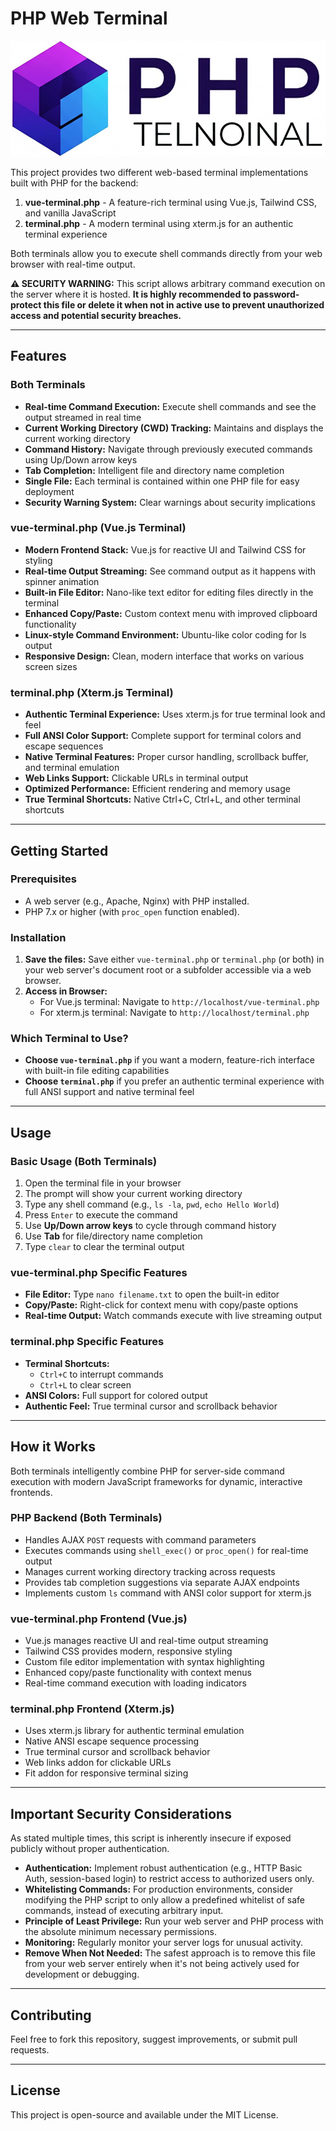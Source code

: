 # PHP Web Terminal

![PHP Web Terminal](terminal-php.png)

This project provides two different web-based terminal implementations built with PHP for the backend:

1. **vue-terminal.php** - A feature-rich terminal using Vue.js, Tailwind CSS, and vanilla JavaScript
2. **terminal.php** - A modern terminal using xterm.js for an authentic terminal experience

Both terminals allow you to execute shell commands directly from your web browser with real-time output.

**⚠️ SECURITY WARNING:** This script allows arbitrary command execution on the server where it is hosted. **It is highly recommended to password-protect this file or delete it when not in active use to prevent unauthorized access and potential security breaches.**

---

## Features

### Both Terminals
* **Real-time Command Execution:** Execute shell commands and see the output streamed in real time
* **Current Working Directory (CWD) Tracking:** Maintains and displays the current working directory
* **Command History:** Navigate through previously executed commands using Up/Down arrow keys
* **Tab Completion:** Intelligent file and directory name completion
* **Single File:** Each terminal is contained within one PHP file for easy deployment
* **Security Warning System:** Clear warnings about security implications

### vue-terminal.php (Vue.js Terminal)
* **Modern Frontend Stack:** Vue.js for reactive UI and Tailwind CSS for styling
* **Real-time Output Streaming:** See command output as it happens with spinner animation
* **Built-in File Editor:** Nano-like text editor for editing files directly in the terminal
* **Enhanced Copy/Paste:** Custom context menu with improved clipboard functionality
* **Linux-style Command Environment:** Ubuntu-like color coding for ls output
* **Responsive Design:** Clean, modern interface that works on various screen sizes

### terminal.php (Xterm.js Terminal)
* **Authentic Terminal Experience:** Uses xterm.js for true terminal look and feel
* **Full ANSI Color Support:** Complete support for terminal colors and escape sequences
* **Native Terminal Features:** Proper cursor handling, scrollback buffer, and terminal emulation
* **Web Links Support:** Clickable URLs in terminal output
* **Optimized Performance:** Efficient rendering and memory usage
* **True Terminal Shortcuts:** Native Ctrl+C, Ctrl+L, and other terminal shortcuts

---

## Getting Started

### Prerequisites

* A web server (e.g., Apache, Nginx) with PHP installed.
* PHP 7.x or higher (with `proc_open` function enabled).

### Installation

1. **Save the files:** Save either `vue-terminal.php` or `terminal.php` (or both) in your web server's document root or a subfolder accessible via a web browser.
2. **Access in Browser:** 
   - For Vue.js terminal: Navigate to `http://localhost/vue-terminal.php`
   - For xterm.js terminal: Navigate to `http://localhost/terminal.php`

### Which Terminal to Use?

- **Choose `vue-terminal.php`** if you want a modern, feature-rich interface with built-in file editing capabilities
- **Choose `terminal.php`** if you prefer an authentic terminal experience with full ANSI support and native terminal feel

---

## Usage

### Basic Usage (Both Terminals)
1. Open the terminal file in your browser
2. The prompt will show your current working directory
3. Type any shell command (e.g., `ls -la`, `pwd`, `echo Hello World`)
4. Press `Enter` to execute the command
5. Use **Up/Down arrow keys** to cycle through command history
6. Use **Tab** for file/directory name completion
7. Type `clear` to clear the terminal output

### vue-terminal.php Specific Features
- **File Editor:** Type `nano filename.txt` to open the built-in editor
- **Copy/Paste:** Right-click for context menu with copy/paste options
- **Real-time Output:** Watch commands execute with live streaming output

### terminal.php Specific Features
- **Terminal Shortcuts:** 
  - `Ctrl+C` to interrupt commands
  - `Ctrl+L` to clear screen
- **ANSI Colors:** Full support for colored output
- **Authentic Feel:** True terminal cursor and scrollback behavior

---

## How it Works

Both terminals intelligently combine PHP for server-side command execution with modern JavaScript frameworks for dynamic, interactive frontends.

### PHP Backend (Both Terminals)

* Handles AJAX `POST` requests with command parameters
* Executes commands using `shell_exec()` or `proc_open()` for real-time output
* Manages current working directory tracking across requests
* Provides tab completion suggestions via separate AJAX endpoints
* Implements custom `ls` command with ANSI color support for xterm.js

### vue-terminal.php Frontend (Vue.js)

* Vue.js manages reactive UI and real-time output streaming
* Tailwind CSS provides modern, responsive styling
* Custom file editor implementation with syntax highlighting
* Enhanced copy/paste functionality with context menus
* Real-time command execution with loading indicators

### terminal.php Frontend (Xterm.js)

* Uses xterm.js library for authentic terminal emulation
* Native ANSI escape sequence processing
* True terminal cursor and scrollback behavior
* Web links addon for clickable URLs
* Fit addon for responsive terminal sizing

---

## Important Security Considerations

As stated multiple times, this script is inherently insecure if exposed publicly without proper authentication.

* **Authentication:** Implement robust authentication (e.g., HTTP Basic Auth, session-based login) to restrict access to authorized users only.
* **Whitelisting Commands:** For production environments, consider modifying the PHP script to only allow a predefined whitelist of safe commands, instead of executing arbitrary input.
* **Principle of Least Privilege:** Run your web server and PHP process with the absolute minimum necessary permissions.
* **Monitoring:** Regularly monitor your server logs for unusual activity.
* **Remove When Not Needed:** The safest approach is to remove this file from your web server entirely when it's not being actively used for development or debugging.

---

## Contributing

Feel free to fork this repository, suggest improvements, or submit pull requests.

---

## License

This project is open-source and available under the MIT License.